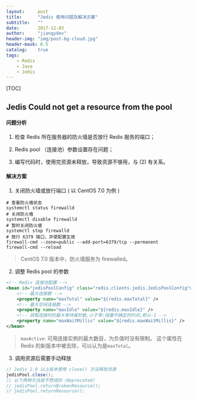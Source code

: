 ```yaml
---
layout:     post
title:      "Jedis 使用问题及解决方案"
subtitle:   ""
date:       2017-12-03
author:     "jiangydev"
header-img: "img/post-bg-cloud.jpg"
header-mask: 0.5
catalog:    true
tags:
    - Redis
    - Java
    - Jedis
---
```


[TOC]

## Jedis Could not get a resource from the pool

#### 问题分析

1. 检查 Redis 所在服务器的防火墙是否放行 Redis 服务的端口；

2. Redis pool （连接池）参数设置存在问题；

3. 编写代码时，使用完资源未释放，导致资源不够用，与 (2) 有关系。


#### 解决方案

1. 关闭防火墙或放行端口 ( 以 CentOS 7.0 为例 )
```shell
# 查看防火墙状态
systemctl status firewalld
# 关闭防火墙
systemctl disable firewalld
# 暂时关闭防火墙
systemctl stop firewalld
# 放行 6379 端口，并使配置生效
firewall-cmd --zone=public --add-port=6379/tcp --permanent
firewall-cmd --reload
```
>CentOS 7.0 版本中，防火墙服务为 firewalled。

2. 调整 Redis pool 的参数
```xml
<!-- Redis 连接池配置 -->
<bean id="jedisPoolConfig" class="redis.clients.jedis.JedisPoolConfig">
    <!-- 最大连接数 -->
    <property name="maxTotal" value="${redis.maxTotal}" />
    <!-- 最大空闲连接数 -->
    <property name="maxIdle" value="${redis.maxIdle}" />
    <!-- 获取连接时的最大等待毫秒数,小于零:阻塞不确定的时间,默认-1 -->
    <property name="maxWaitMillis" value="${redis.maxWaitMillis}" />
</bean>
```
>`maxActive`: 可用连接实例的最大数目，为负值时没有限制。
>这个属性在 Redis 的新版本中被去除，可以认为是`maxTotal`。

3. 调用资源后需要手动释放
```java
// Jedis 2.9 以上版本使用 close() 方法释放资源
jedisPool.close();
// 以下两种方法是不赞成的（deprecated）
// jedisPool.returnBrokenResource();
// jedisPool.returnResource();
```
